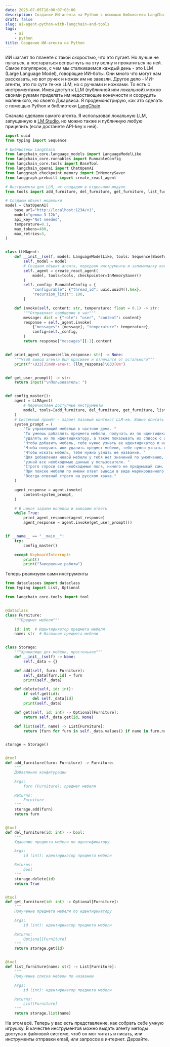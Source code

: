 ```yaml
---
date: 2025-07-05T16:00:07+03:00
description: Создание ИИ-агента на Python с помощью библиотеки LangChain
draft: false
slug: ai-agent-python-with-langchain-and-tools
tags:
    - ai
    - python
title: Создание ИИ-агента на Python
---
```


ИИ шагает по планете с такой скоростью, что это пугает. Но лучше не пугаться, а постараться вспрыгнуть на эту волну и прокатиться на ней.
Самое популярное, с чем мы сталкиваемся каждый день - это LLM (Large Language Model), говорящие ИИ-боты. Они много что могут нам рассказать, но вот ручек и ножек им не завезли.
Другое дело - ИИ-агенты, это по сути те-же LLM, но с ручками и ножками. То есть с инструментами.
Имея доступ к LLM (публичной или локальной) можно своими руками приделать им недостающие конечности и соорудить маленького, но своего Джарвиса.
Я продемонстрирую, как это сделать с помощью Python и библиотеки [LangChain](https://www.langchain.com)

Сначала сделаем самого агента. Я использовал локальную LLM, запущенную в [LM Studio](https://lmstudio.ai), но можно также и публичную любую прицепить (если достанете API-key к ней).

```python
import uuid
from typing import Sequence

# Библиотеки LangChain
from langchain_core.language_models import LanguageModelLike
from langchain_core.runnables import RunnableConfig
from langchain_core.tools import BaseTool
from langchain_openai import ChatOpenAI
from langgraph.checkpoint.memory import InMemorySaver
from langgraph.prebuilt import create_react_agent

# Инструменты для LLM, их создадим в отдельном модуле
from tools import add_furniture, del_furniture, get_furniture, list_furniture

# Создаем объект модельки
model = ChatOpenAI(
    base_url="http://localhost:1234/v1",
    model="gemma-3-12b",
    api_key="Not needed",
    temperature=0.1,
    max_tokens=400,
    max_retries=3,
)


class LLMAgent:
    def __init__(self, model: LanguageModelLike, tools: Sequence[BaseTool]):
        self._model = model
        # Создаем объект агента, передаем инструменты и запоминалку контекста
        self._agent = create_react_agent(
            model, tools=tools, checkpointer=InMemorySaver()
        )
        self._config: RunnableConfig = {
            "configurable": {"thread_id": uuid.uuid4().hex},
            "recursion_limit": 100,
        }

    def invoke(self, content: str, temperature: float = 0.1) -> str:
        """Отправляет сообщение в чат"""
        message: dict = {"role": "user", "content": content}
        response = self._agent.invoke(
            {"messages": [message], "temperature": temperature},
            config=self._config,
        )
        return response["messages"][-1].content


def print_agent_response(llm_response: str) -> None:
    """Чтоб вывод агента был красивее и отличался от остального"""
    print(f"\033[35mИИ-агент: {llm_response}\033[0m")


def get_user_prompt() -> str:
    return input("\nПользователь: ")


def config_master():
    agent = LLMAgent(
	    # Перечисляем доступные инструменты
        model, tools=[add_furniture, del_furniture, get_furniture, list_furniture]
    )
    # Системный промпт - задает базовый контекст LLM-ке. Важно описать в деталях.
    system_prompt = (
        "Ты управляющий мебелью в частном доме. "
        "Ты умеешь добавлять предметы мебели, получать их по идентификатору, "
        "удалять их по идентификатору, а также показывать их список с фильтром по имени. "
        "Чтобы добавить мебель, тебе нужно узнать ее идентификатор и название. "
        "Чтобы получить или удалить предмет мебели, тебе нужно узнать его идентификатор. "
        "Чтобы искать мебель, тебе нужно узнать ее название. "
        "Для добавления новой мебели у тебя нет значений по умолчанию, поэтому "
        "узнай все необходимые данные у пользователя. "
        "Строго спроси все необходимые поля, ничего не придумывай сам. "
        "При поиске мебели по имени ответ выводи в виде маркированного списка. "
        "Всегда отвечай строго на русском языке."
    )

    agent_response = agent.invoke(
        content=system_prompt,
    )

	# В цикле задаем вопросы и выводим ответы
    while True:
        print_agent_response(agent_response)
        agent_response = agent.invoke(get_user_prompt())


if __name__ == "__main__":
    try:
        config_master()

    except KeyboardInterrupt:
        print()
        print("Завершение работы")
```

Теперь реализуем сами инструменты

```python
from dataclasses import dataclass
from typing import List, Optional

from langchain_core.tools import tool


@dataclass
class Furniture:
    """Предмет мебели"""

    id: int  # Идентификатор предмета мебели
    name: str  # Название предмета мебели


class Storage:
	"""Хранилище для мебели, простенькое"""
    def __init__(self) -> None:
        self._data = {}

    def add(self, furn: Furniture):
        self._data[furn.id] = furn
        print(self._data)

    def delete(self, id: int):
        if self.get(id):
            del self._data[id]
        print(self._data)

    def get(self, id: int) -> Optional[Furniture]:
        return self._data.get(id, None)

    def list(self, name) -> List[Furniture]:
        return [furn for furn in self._data.values() if name in furn.name]


storage = Storage()


@tool
def add_furniture(furn: Furniture) -> Furniture:
    """
    Добавление конфигурации

    Args:
        furn (Furniture): предмет мебели

    Returns:
        Furniture
    """
    storage.add(furn)
    return furn


@tool
def del_furniture(id: int) -> bool:
    """
    Удаление предмета мебели по идентификатору

    Args:
        id (int): идентификатор предмета мебели

    Returns:
        bool
    """
    storage.delete(id)
    return True


@tool
def get_furniture(id: int) -> Optional[Furniture]:
    """
    Получение предмета мебели по идентификатору

    Args:
        id (int): идентификатор предмета мебели

    Returns:
        Optional[Furniture]
    """
    return storage.get(id)


@tool
def list_furniture(name: str) -> List[Furniture]:
    """
    Получение списка мебели по названию

    Args:
        id (int): идентификатор предмета мебели

    Returns:
        List[Furniture]
    """
    return storage.list(name)
```

На этом всё. Теперь у вас есть представление, как собрать себе умную игрушку. В качестве инструментов можно выдать агенту методы доступа к файловой системе, чтоб он мог читать и писать, или инструменты отправки email, или запросов в интернет. Дерзайте.